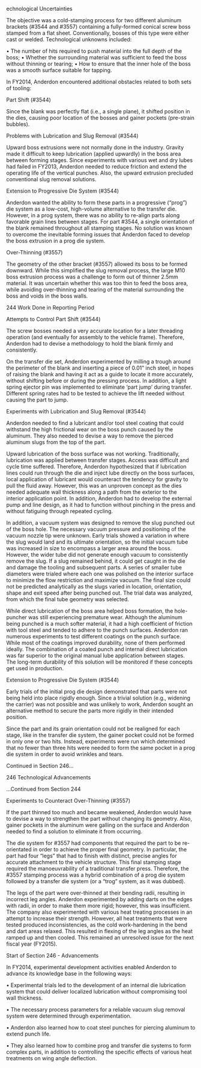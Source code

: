 echnological Uncertainties

The objective was a cold-stamping process for two different aluminum brackets (#3544 and #3557) containing a fully-formed conical screw boss stamped from a flat sheet. Conventionally, bosses of this type were either cast or welded. Technological unknowns included:

• The number of hits required to push material into the full depth of the boss;
• Whether the surrounding material was sufficient to feed the boss without thinning or tearing;
• How to ensure that the inner hole of the boss was a smooth surface suitable for tapping.


In FY2014, Anderdon encountered additional obstacles related to both sets of tooling:

Part Shift (#3544)

Since the blank was perfectly flat (i.e., a single plane), it shifted position in the dies, causing poor location of the bosses and gainer pockets (pre-strain bubbles).

Problems with Lubrication and Slug Removal (#3544)

Upward boss extrusions were not normally done in the industry. Gravity made it difficult to keep lubrication (applied upwardly) in the boss area between forming stages. Since experiments with various wet and dry lubes had failed in FY2013, Anderdon needed to reduce friction and extend the operating life of the vertical punches. Also, the upward extrusion precluded conventional slug removal solutions.

Extension to Progressive Die System (#3544)

Anderdon wanted the ability to form these parts in a progressive (“prog”) die system as a low-cost, high-volume alternative to the transfer die. However, in a prog system, there was no ability to re-align parts along favorable grain lines between stages. For part #3544, a single orientation of the blank remained throughout all stamping stages. No solution was known to overcome the inevitable forming issues that Anderdon faced to develop the boss extrusion in a prog die system.

Over-Thinning (#3557)

The geometry of the other bracket (#3557) allowed its boss to be formed downward. While this simplified the slug removal process, the large M10 boss extrusion process was a challenge to form out of thinner 2.5mm material. It was uncertain whether this was too thin to feed the boss area, while avoiding over-thinning and tearing of the material surrounding the boss and voids in the boss walls.


  244   	Work Done in Reporting Period

Attempts to Control Part Shift (#3544)

The screw bosses needed a very accurate location for a later threading operation (and eventually for assembly to the vehicle frame). Therefore, Anderdon had to devise a methodology to hold the blank firmly and consistently.

On the transfer die set, Anderdon experimented by milling a trough around the perimeter of the blank and inserting a piece of 0.01” inch steel, in hopes of raising the blank and having it act as a guide to locate it more accurately, without shifting before or during the pressing process. In addition, a light spring ejector pin was implemented to eliminate ‘part jump’ during transfer. Different spring rates had to be tested to achieve the lift needed without causing the part to jump.

Experiments with Lubrication and Slug Removal (#3544)

Anderdon needed to find a lubricant and/or tool steel coating that could withstand the high frictional wear on the boss punch caused by the aluminum. They also needed to devise a way to remove the pierced aluminum slugs from the top of the part.

Upward lubrication of the boss surface was not working. Traditionally, lubrication was applied between transfer stages. Access was difficult and cycle time suffered. Therefore, Anderdon hypothesized that if lubrication lines could run through the die and inject lube directly on the boss surfaces, local application of lubricant would counteract the tendency for gravity to pull the fluid away. However, this was an unproven concept as the dies needed adequate wall thickness along a path from the exterior to the interior application point. In addition, Anderdon had to develop the external pump and line design, as it had to function without pinching in the press and without fatiguing through repeated cycling.

In addition, a vacuum system was designed to remove the slug punched out of the boss hole. The necessary vacuum pressure and positioning of the vacuum nozzle tip were unknown. Early trials showed a variation in where the slug would land and its ultimate orientation, so the initial vacuum tube was increased in size to encompass a larger area around the boss. However, the wider tube did not generate enough vacuum to consistently remove the slug. If a slug remained behind, it could get caught in the die and damage the tooling and subsequent parts. A series of smaller tube diameters were trialed where each one was polished on the interior surface to minimize the flow restriction and maximize vacuum. The final size could not be predicted analytically as the slugs varied in location, orientation, shape and exit speed after being punched out. The trial data was analyzed, from which the final tube geometry was selected.

While direct lubrication of the boss area helped boss formation, the hole-puncher was still experiencing premature wear. Although the aluminum being punched is a much softer material, it had a high coefficient of friction with tool steel and tended to adhere to the punch surfaces. Anderdon ran numerous experiments to test different coatings on the punch surface. While most of the coatings improved durability, none of them performed ideally. The combination of a coated punch and internal direct lubrication was far superior to the original manual lube application between stages. The long-term durability of this solution will be monitored if these concepts get used in production.

Extension to Progressive Die System (#3544)

Early trials of the initial prog die design demonstrated that parts were not being held into place rigidly enough. Since a trivial solution (e.g., widening the carrier) was not possible and was unlikely to work, Anderdon sought an alternative method to secure the parts more rigidly in their intended position.

Since the part and its grain orientation could not be realigned for each stage, like in the transfer die system, the gainer pocket could not be formed in only one or two hits. Instead, experiments were run which determined that no fewer than three hits were needed to form the same pocket in a prog die system in order to avoid wrinkles and tears.

Continued in Section 246…


  246   	Technological Advancements

…Continued from Section 244

Experiments to Counteract Over-Thinning (#3557)

If the part thinned too much and became weakened, Anderdon would have to devise a way to strengthen the part without changing its geometry. Also, gainer pockets in the aluminum were galling on the surface and Anderdon needed to find a solution to eliminate it from occurring.

The die system for #3557 had components that required the part to be re-orientated in order to achieve the proper final geometry. In particular, the part had four “legs” that had to finish with distinct, precise angles for accurate attachment to the vehicle structure. This final stamping stage required the manoeuvrability of a traditional transfer press. Therefore, the #3557 stamping process was a hybrid combination of a prog die system followed by a transfer die system (or a “trog” system, as it was dubbed).

The legs of the part were over-thinned at their bending radii, resulting in incorrect leg angles. Anderdon experimented by adding darts on the edges with radii, in order to make them more rigid; however, this was insufficient. The company also experimented with various heat treating processes in an attempt to increase their strength. However, all heat treatments that were tested produced inconsistencies, as the cold work-hardening in the bend and dart areas relaxed. This resulted in flexing of the leg angles as the heat ramped up and then cooled. This remained an unresolved issue for the next fiscal year (FY2015).

Start of Section 246 - Advancements

In FY2014, experimental development activities enabled Anderdon to advance its knowledge base in the following ways:

• Experimental trials led to the development of an internal die lubrication system that could deliver localized lubrication without compromising tool wall thickness.

• The necessary process parameters for a reliable vacuum slug removal system were determined through experimentation.

• Anderdon also learned how to coat steel punches for piercing aluminum to extend punch life.

• They also learned how to combine prog and transfer die systems to form complex parts, in addition to controlling the specific effects of various heat treatments on wing angle deflection.

